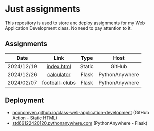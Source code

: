 # Just assignments

This repository is used to store and deploy assignments for my Web Application Development class. No need to pay attention to it.

## Assignments

| Date | Link | Type | Host |
| :-: | :-: | :-: | :-: |
| 2024/12/19 | [index.html](https://noonomyen.github.io/class-web-application-development/assignments/1/index.html) | Static | GitHub |
| 2024/12/26 | [calculator](https://std66122420120.pythonanywhere.com/assignments/2/calculator) | Flask | PythonAnywhere |
| 2024/02/07 | [football-clubs](https://std66122420120.pythonanywhere.com/assignments/3/football-clubs) | Flask | PythonAnywhere |

## Deployment

- [noonomyen.github.io/class-web-application-development](https://noonomyen.github.io/class-web-application-development) (GitHub Action - Static HTML)
- [std66122420120.pythonanywhere.com](https://std66122420120.pythonanywhere.com) (PythonAnywhere - Flask)
